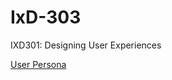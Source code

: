 # IxD-303
IXD301: Designing User Experiences

[User Persona](http://hannahsharpblog.tumblr.com/post/160408188116/drizzzle-user-profile-while-talking-about-my-app)



